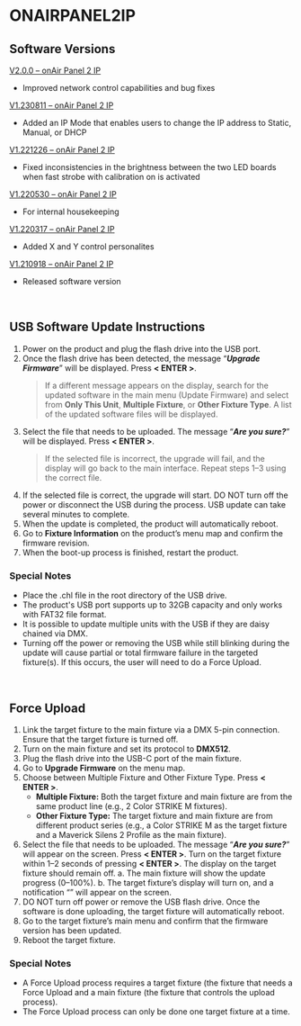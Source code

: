 # ONAIRPANEL2IP

## Software Versions

[V2.0.0 – onAir Panel 2 IP](https://github.com/Chauvet-Pro/ONAIRPANEL2IP/blob/2fcb0135f47e8a98f51ab89a8d6df66c27dce10d/firmware/V2.0.0_02-18-24.zip)
- Improved network control capabilities and bug fixes

[V1.230811 – onAir Panel 2 IP](https://github.com/Chauvet-Pro/ONAIRPANEL2IP/blob/2fcb0135f47e8a98f51ab89a8d6df66c27dce10d/firmware/V1.230811.zip)
- Added an IP Mode that enables users to change the IP address to Static, Manual, or DHCP

[V1.221226 – onAir Panel 2 IP](https://github.com/Chauvet-Pro/ONAIRPANEL2IP/blob/2fcb0135f47e8a98f51ab89a8d6df66c27dce10d/firmware/V1.221226.zip)
- Fixed inconsistencies in the brightness between the two LED boards when fast strobe with calibration on is activated

[V1.220530 – onAir Panel 2 IP](https://github.com/Chauvet-Pro/ONAIRPANEL2IP/blob/2fcb0135f47e8a98f51ab89a8d6df66c27dce10d/firmware/V1.220530.zip)
- For internal housekeeping

[V1.220317 – onAir Panel 2 IP](https://github.com/Chauvet-Pro/ONAIRPANEL2IP/blob/2fcb0135f47e8a98f51ab89a8d6df66c27dce10d/firmware/V1.220317.zip)
- Added X and Y control personalites

[V1.210918 – onAir Panel 2 IP](https://github.com/Chauvet-Pro/ONAIRPANEL2IP/blob/2fcb0135f47e8a98f51ab89a8d6df66c27dce10d/firmware/V1.210918.zip)
- Released software version


&nbsp;  


## USB Software Update Instructions
1.  Power on the product and plug the flash drive into the USB port.
2.	Once the flash drive has been detected, the message “***Upgrade Firmware***” will be displayed. Press **< ENTER >**.
    > If a different message appears on the display, search for the updated software in the main menu (Update Firmware) and select from **Only This Unit**, **Multiple Fixture**, or **Other Fixture Type**. A list of the updated software files will be displayed. 
3.	Select the file that needs to be uploaded. The message “***Are you sure?***” will be displayed. Press **< ENTER >**.
    > If the selected file is incorrect, the upgrade will fail, and the display will go back to the main interface. Repeat steps 1–3 using the correct file.
5.	If the selected file is correct, the upgrade will start. DO NOT turn off the power or disconnect the USB during the process. USB update can take several minutes to complete.
6.	When the update is completed, the product will automatically reboot.
7.	Go to **Fixture Information** on the product’s menu map and confirm the firmware revision.
8.	When the boot-up process is finished, restart the product.


### Special Notes
* Place the .chl file in the root directory of the USB drive.
* The product's USB port supports up to 32GB capacity and only works with FAT32 file format.
* It is possible to update multiple units with the USB if they are daisy chained via DMX.
* Turning off the power or removing the USB while still blinking during the update will cause partial or total firmware failure in the targeted fixture(s). If this occurs, the user will need to do a Force Upload.

&nbsp;  

## Force Upload
1.	Link the target fixture to the main fixture via a DMX 5-pin connection. Ensure that the target fixture is turned off.
2.	Turn on the main fixture and set its protocol to **DMX512**.
3.	Plug the flash drive into the USB-C port of the main fixture.
4.	Go to **Upgrade Firmware** on the menu map.
5.	Choose between Multiple Fixture and Other Fixture Type. Press **< ENTER >**.
    * **Multiple Fixture:** Both the target fixture and main fixture are from the same product line (e.g., 2 Color STRIKE M fixtures).
    * **Other Fixture Type:** The target fixture and main fixture are from different product series (e.g., a Color STRIKE M as the target fixture and a Maverick Silens 2 Profile as the main fixture).
6.  Select the file that needs to be uploaded. The message “***Are you sure?***” will appear on the screen. Press **< ENTER >**. Turn on the target fixture within 1–2 seconds of pressing **< ENTER >**. The display on the target fixture should remain off.
    a. The main fixture will show the update progress (0–100%).
    b. The target fixture’s display will turn on, and a notification “***<UPDATE>***” will appear on the screen.
7.  DO NOT turn off power or remove the USB flash drive. Once the software is done uploading, the target fixture will automatically reboot.
8.	Go to the target fixture’s main menu and confirm that the firmware version has been updated.
9.	Reboot the target fixture.


### Special Notes
*  A Force Upload process requires a target fixture (the fixture that needs a Force Upload and a main fixture (the fixture that controls the upload process).
*  The Force Upload process can only be done one target fixture at a time.
